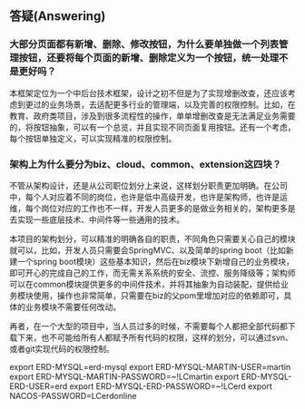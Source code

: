 
## 答疑(Answering)
### 大部分页面都有新增、删除、修改按钮，为什么要单独做一个列表管理按钮，还要将每个页面的新增、删除定义为一个按钮，统一处理不是更好吗？
本框架定位为一个中后台技术框架，设计之初不但是为了实现增删改查，还应该考虑到更过的业务场景，去适配更多行业的管理端，以及完善的权限控制。比如，在教育、政府类项目，涉及到很多流程性的操作，单单增删改查是无法满足业务需要的，将按钮抽象，可以有一个总览，并且实现不同页面复用按钮。还有一个考虑，每个按钮单独定义，可以实现精准的权限控制。
### 架构上为什么要分为biz、cloud、common、extension这四块？
不管从架构设计，还是从公司职位划分上来说，这样划分职责更加明确。在公司中，每个人对应着不同的岗位，也许是低中高级开发，也许是架构师，也许是运维，每个岗位对应的工作也不一样，开发人员更多的是做业务相关的，架构更多是去实现一些底层技术、中间件等一些通用的技术。

本项目的架构划分，可以精准的明确各自的职责，不同角色只需要关心自己的模块就可以，比如，开发人员只需要会SpringMVC、以及简单的spring boot（比如新建一个spring boot模块）这些基本知识，然后在biz模块下新增自己的业务模块，即可开心的完成自己的工作，而无需关系系统的安全、流控、服务降级等；架构师可以在common模块提供更多的中间件技术，并将其抽象为自动装配，提供给业务模块使用，操作也非常简单，只需要在biz的父pom里增加对应的依赖即可，具体的业务模块不需要任何改动。

再者，在一个大型的项目中，当人员过多的时候，不需要每个人都把全部代码都下载下来，也不可能给所有人都赋予所有代码的权限，这样的划分，可以通过svn、或者git实现代码的权限控制。


export ERD-MYSQL=erd-mysql
export ERD-MYSQL-MARTIN-USER=martin
export ERD-MYSQL-MARTIN-PASSWORD=~!LCmartin
export ERD-MYSQL-ERD-USER=erd
export ERD-MYSQL-ERD-PASSWORD=~!LCerd
export NACOS-PASSWORD=LCerdonline